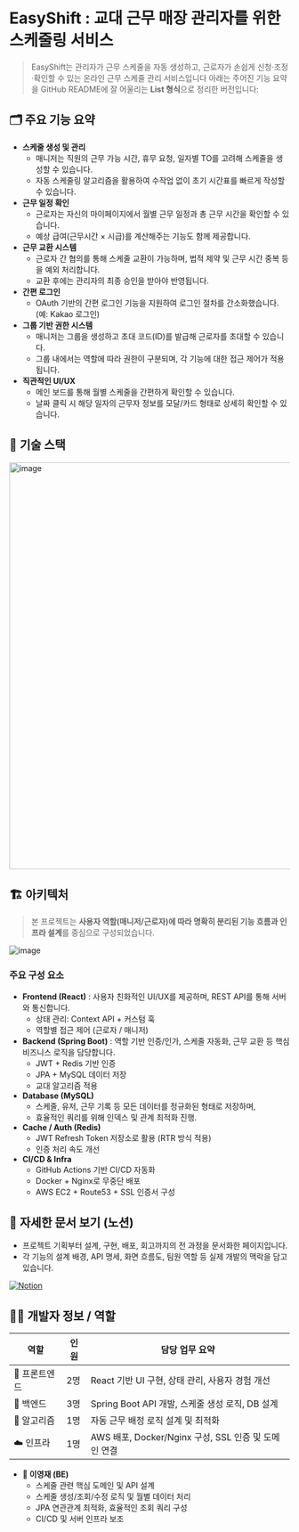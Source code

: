# EasyShift : 교대 근무 매장 관리자를 위한 스케줄링 서비스

> EasyShift는 관리자가 근무 스케줄을 자동 생성하고, 근로자가 손쉽게 신청·조정·확인할 수 있는 온라인 근무 스케줄 관리 서비스입니다
아래는 주어진 기능 요약을 GitHub README에 잘 어울리는 **List 형식**으로 정리한 버전입니다:

## 🗂️ 주요 기능 요약
* **스케줄 생성 및 관리**
  * 매니저는 직원의 근무 가능 시간, 휴무 요청, 일자별 TO를 고려해 스케줄을 생성할 수 있습니다.
  * 자동 스케줄링 알고리즘을 활용하여 수작업 없이 초기 시간표를 빠르게 작성할 수 있습니다.
* **근무 일정 확인**
  * 근로자는 자신의 마이페이지에서 월별 근무 일정과 총 근무 시간을 확인할 수 있습니다.
  * 예상 급여(근무시간 × 시급)를 계산해주는 기능도 함께 제공합니다.
* **근무 교환 시스템**
  * 근로자 간 협의를 통해 스케줄 교환이 가능하며, 법적 제약 및 근무 시간 중복 등을 예외 처리합니다.
  * 교환 후에는 관리자의 최종 승인을 받아야 반영됩니다.
* **간편 로그인**
  * OAuth 기반의 간편 로그인 기능을 지원하여 로그인 절차를 간소화했습니다.
    (예: Kakao 로그인)
* **그룹 기반 권한 시스템**
  * 매니저는 그룹을 생성하고 초대 코드(ID)를 발급해 근로자를 초대할 수 있습니다.
  * 그룹 내에서는 역할에 따라 권한이 구분되며, 각 기능에 대한 접근 제어가 적용됩니다.
* **직관적인 UI/UX**
  * 메인 보드를 통해 월별 스케줄을 간편하게 확인할 수 있습니다.
  * 날짜 클릭 시 해당 일자의 근무자 정보를 모달/카드 형태로 상세히 확인할 수 있습니다.

## 🔧 기술 스택
<img width="731" alt="image" src="https://github.com/user-attachments/assets/fe034f01-d010-45d2-aa04-15198809975c" />

## 🏗 아키텍처
> 본 프로젝트는 **사용자 역할(매니저/근로자)에 따라 명확히 분리된 기능 흐름과 인프라 설계**를 중심으로 구성되었습니다.

![image](https://github.com/user-attachments/assets/3359eaf4-841d-4da7-b4ea-1989c93cf7b1)

### 주요 구성 요소
* **Frontend (React)** : 사용자 친화적인 UI/UX를 제공하며, REST API를 통해 서버와 통신합니다.
  * 상태 관리: Context API + 커스텀 훅
  * 역할별 접근 제어 (근로자 / 매니저)
* **Backend (Spring Boot)** : 역할 기반 인증/인가, 스케줄 자동화, 근무 교환 등 핵심 비즈니스 로직을 담당합니다.
  * JWT + Redis 기반 인증
  * JPA + MySQL 데이터 저장
  * 교대 알고리즘 적용
* **Database (MySQL)**
  * 스케줄, 유저, 근무 기록 등 모든 데이터를 정규화된 형태로 저장하며,
  * 효율적인 쿼리를 위해 인덱스 및 관계 최적화 진행.
* **Cache / Auth (Redis)**
  * JWT Refresh Token 저장소로 활용 (RTR 방식 적용)
  * 인증 처리 속도 개선
* **CI/CD & Infra**
  * GitHub Actions 기반 CI/CD 자동화
  * Docker + Nginx로 무중단 배포
  * AWS EC2 + Route53 + SSL 인증서 구성

## 📘 자세한 문서 보기 (노션)
- 프로젝트 기획부터 설계, 구현, 배포, 회고까지의 전 과정을 문서화한 페이지입니다.
- 각 기능의 설계 배경, API 명세, 화면 흐름도, 팀원 역할 등 실제 개발의 맥락을 담고 있습니다.

[![Notion](https://img.shields.io/badge/Archive-Notion-000000?logo=notion&logoColor=white)](https://lopsided-stallion-c16.notion.site/1b9c94c8d6d180a6ad8efb86974918b6?v=1b9c94c8d6d180e38d5f000cb4f3a932&pvs=4)

## 🙋‍♂️ 개발자 정보 / 역할
| 역할       | 인원 | 담당 업무 요약                                 |
| -------- | -- | ---------------------------------------- |
| 🎨 프론트엔드 | 2명 | React 기반 UI 구현, 상태 관리, 사용자 경험 개선         |
| 🔧 백엔드   | 3명 | Spring Boot API 개발, 스케줄 생성 로직, DB 설계     |
| 🧠 알고리즘  | 1명 | 자동 근무 배정 로직 설계 및 최적화                     |
| ☁️ 인프라   | 1명 | AWS 배포, Docker/Nginx 구성, SSL 인증 및 도메인 연결 |

- **👑 이영재 (BE)**
  - 스케줄 관련 핵심 도메인 및 API 설계
  - 스케줄 생성/조회/수정 로직 및 월별 데이터 처리
  - JPA 연관관계 최적화, 효율적인 조회 쿼리 구성
  - CI/CD 및 서버 인프라 보조
